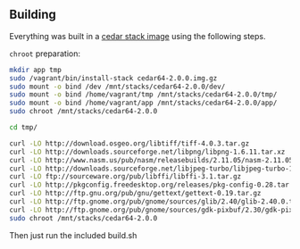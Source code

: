 ## Building

Everything was built in a [cedar stack
image](https://github.com/heroku/stack-images) using the following steps.

`chroot` preparation:

```bash
mkdir app tmp
sudo /vagrant/bin/install-stack cedar64-2.0.0.img.gz
sudo mount -o bind /dev /mnt/stacks/cedar64-2.0.0/dev/
sudo mount -o bind /home/vagrant/tmp /mnt/stacks/cedar64-2.0.0/tmp/
sudo mount -o bind /home/vagrant/app /mnt/stacks/cedar64-2.0.0/app/
sudo chroot /mnt/stacks/cedar64-2.0.0
```

```bash
cd tmp/

curl -LO http://download.osgeo.org/libtiff/tiff-4.0.3.tar.gz
curl -LO http://downloads.sourceforge.net/libpng/libpng-1.6.11.tar.xz
curl -LO http://www.nasm.us/pub/nasm/releasebuilds/2.11.05/nasm-2.11.05.tar.xz
curl -LO http://downloads.sourceforge.net/libjpeg-turbo/libjpeg-turbo-1.3.1.tar.gz
curl -LO ftp://sourceware.org/pub/libffi/libffi-3.1.tar.gz
curl -LO http://pkgconfig.freedesktop.org/releases/pkg-config-0.28.tar.gz
curl -LO http://ftp.gnu.org/pub/gnu/gettext/gettext-0.19.tar.gz
curl -LO http://ftp.gnome.org/pub/gnome/sources/glib/2.40/glib-2.40.0.tar.xz
curl -LO http://ftp.gnome.org/pub/gnome/sources/gdk-pixbuf/2.30/gdk-pixbuf-2.30.8.tar.xz
sudo chroot /mnt/stacks/cedar64-2.0.0
```

Then just run the included build.sh

